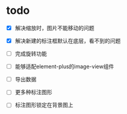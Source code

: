# todo

- [x] 解决缩放时，图片不能移动的问题
- [x] 解决新建的标注框默认在底层，看不到的问题
- [ ] 完成旋转功能
- [ ] 能够适配element-plus的image-view组件
- [ ] 导出数据
- [ ] 更多种标注图形
- [ ] 标注图形锁定在背景图上

